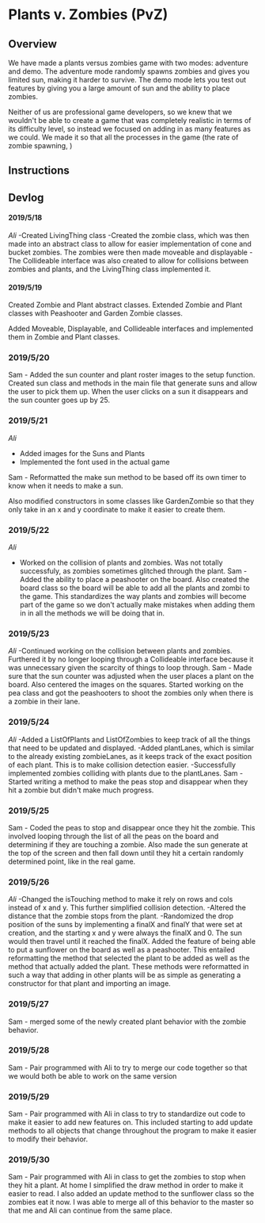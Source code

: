# Plants v. Zombies (PvZ)

## Overview

We have made a plants versus zombies game with two modes: adventure and demo. The adventure mode randomly spawns zombies and gives you limited sun, making it harder to survive. The demo mode lets you test out features by giving you a large amount of sun and the ability to place zombies.

Neither of us are professional game developers, so we knew that we wouldn't be able to create a game that was completely realistic in terms of its difficulty level, so instead we focused on adding in as many features as we could. We made it so that all the processes in the game (the rate of zombie spawning, )

## Instructions

## Devlog

#### 2019/5/18
  *Ali*
    -Created LivingThing class
    -Created the zombie class, which was then made into an abstract class to allow       for easier implementation of cone and bucket zombies. The zombies were then         made moveable and displayable
    -The Collideable interface was also created to allow for collisions between           zombies and plants, and the LivingThing class implemented it.

#### 2019/5/19

Created Zombie and Plant abstract classes.
Extended Zombie and Plant classes with Peashooter and Garden Zombie classes.

Added Moveable, Displayable, and Collideable interfaces and implemented them in Zombie and Plant classes.

### 2019/5/20

Sam - Added the sun counter and plant roster images to the setup function. Created sun class and methods in the main file that generate suns and allow the user to pick them up. When the user clicks on a sun it disappears and the sun counter goes up by 25.

### 2019/5/21
*Ali*
- Added images for the Suns and Plants
- Implemented the font used in the actual game

Sam - Reformatted the make sun method to be based off its own timer to know when it needs to make a sun.

Also modified constructors in some classes like GardenZombie so that they only take in an x and y coordinate to make it easier to create them.

### 2019/5/22
*Ali*
  - Worked on the collision of plants and zombies. Was not totally successfuly, as     zombies sometimes glitched through the plant.
Sam - Added the ability to place a peashooter on the board. Also created the board class so the board will be able to add all the plants and zombi to the game. This standardizes the way plants and zombies will become part of the game so we don't actually make mistakes when adding them in in all the methods we will be doing that in.

### 2019/5/23  
*Ali*
  -Continued working on the collision between plants and zombies. Furthered it by      no longer looping through a Collideable interface because it was unnecessary        given the scarcity of things to loop through.
Sam - Made sure that the sun counter was adjusted when the user places a plant on the board. Also centered the images on the squares. Started working on the pea class and got the peashooters to shoot the zombies only when there is a zombie in their lane.

### 2019/5/24
*Ali*
  -Added a ListOfPlants and ListOfZombies to keep track of all the things that need    to be updated and displayed.
  -Added plantLanes, which is similar to the already existing zombieLanes, as it      keeps track of the exact position of each plant. This is to make collision          detection easier.
  -Successfully implemented zombies colliding with plants due to the plantLanes.
Sam - Started writing a method to make the peas stop and disappear when they hit a zombie but didn't make much progress.

### 2019/5/25
Sam - Coded the peas to stop and disappear once they hit the zombie. This involved looping through the list of all the peas on the board and determining if they are touching a zombie. Also made the sun generate at the top of the screen and then fall down until they hit a certain randomly determined point, like in the real game.

### 2019/5/26
*Ali*
  -Changed the isTouching method to make it rely on rows and cols instead of x and    y. This further simplified collision detection.
  -Altered the distance that the zombie stops from the plant.
  -Randomized the drop position of the suns by implementing a finalX and finalY       that were set at creation, and the starting x and y were always the finalX and 0.   The sun would then travel until it reached the finalX.
Added the feature of being able to put a sunflower on the board as well as a peashooter. This entailed reformatting the method that selected the plant to be added as well as the method that actually added the plant. These methods were reformatted in such a way that adding in other plants will be as simple as generating a constructor for that plant and importing an image.

### 2019/5/27

Sam - merged some of the newly created plant behavior with the zombie behavior.

### 2019/5/28

Sam - Pair programmed with Ali to try to merge our code together so that we would both be able to work on the same version

### 2019/5/29

Sam - Pair programmed with Ali in class to try to standardize out code to make it easier to add new features on. This included starting to add update methods to all objects that change throughout the program to make it easier to modify their behavior.

### 2019/5/30

Sam - Pair programmed with Ali in class to get the zombies to stop when they hit a plant. At home I simplified the draw method in order to make it easier to read. I also added an update method to the sunflower class so the zombies eat it now. I was able to merge all of this behavior to the master so that me and Ali can continue from the same place.

